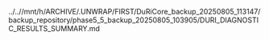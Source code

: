 ../..//mnt/h/ARCHIVE/.UNWRAP/FIRST/DuRiCore_backup_20250805_113147/backup_repository/phase5_5_backup_20250805_103905/DURI_DIAGNOSTIC_RESULTS_SUMMARY.md